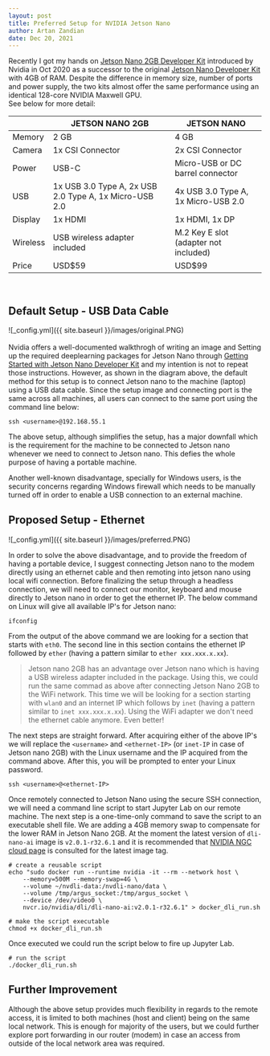 ```yaml
---
layout: post
title: Preferred Setup for NVIDIA Jetson Nano
author: Artan Zandian
date: Dec 20, 2021
---
```


Recently I got my hands on [Jetson Nano 2GB Developer Kit](https://www.nvidia.com/en-us/autonomous-machines/embedded-systems/jetson-nano/education-projects/) introduced by Nvidia in Oct 2020 as a successor to the original [Jetson Nano Developer Kit](https://developer.nvidia.com/embedded/jetson-nano-developer-kit) with 4GB of RAM. Despite the difference in memory size, number of ports and power supply, the two kits almost offer the same performance using an identical 128-core NVIDIA Maxwell GPU.   
See below for more detail:



|       |JETSON NANO 2GB |JETSON NANO |
|-------|-----------|------------------ |
|Memory |2 GB |4 GB|
|Camera |1x CSI Connector|2x CSI Connector|
|Power	|USB-C	|Micro-USB or DC barrel connector|
|USB	|1x USB 3.0 Type A, 2x USB 2.0 Type A, 1x Micro-USB 2.0 |	4x USB 3.0 Type A, 1x Micro-USB 2.0|
| Display	|1x HDMI	|1x HDMI, 1x DP
|Wireless |USB wireless adapter included |	M.2 Key E slot (adapter not included)|
|Price	| USD$59 |	USD$99|

<br>  

## Default Setup - USB Data Cable

![_config.yml]({{ site.baseurl }}/images/original.PNG)  
<br>
Nvidia offers a well-documented walkthrogh of writing an image and Setting up the required deeplearning packages for Jetson Nano through [Getting Started with Jetson Nano Developer Kit](https://developer.nvidia.com/embedded/learn/get-started-jetson-nano-2gb-devkit#write) and my intention is not to repeat those instructions. However, as shown in the diagram above, the default method for this setup is to connect Jetson nano to the machine (laptop) using a USB data cable. Since the setup image and connecting port is the same across all machines, all users can connect to the same port using the command line below: 

```console
ssh <username>@192.168.55.1
```
The above setup, although simplifies the setup, has a major downfall which is the requirement for the machine to be connected to Jetson nano whenever we need to connect to Jetson nano. This defies the whole purpose of having a portable machine.

Another well-known disadvantage, specially for Windows users, is the security concerns regarding Windows firewall which needs to be manually turned off in order to enable a USB connection to an external machine.
<br> 

## Proposed Setup - Ethernet

![_config.yml]({{ site.baseurl }}/images/preferred.PNG)
<br>

In order to solve the above disadvantage, and to provide the freedom of having a portable device, I suggest connecting Jetson nano to the modem directly using an ethernet cable and then remoting into jetson nano using local wifi connection. Before finalizing the setup through a headless connection, we will need to connect our monitor, keyboard and mouse directly to Jetson nano in order to get the ethernet IP. The below command on Linux will give all available IP's for Jetson nano:
```console
ifconfig
```
From the output of the above command we are looking for a section that starts with `eth0`. The second line in this section contains the ethernet IP followed by `ether` (having a pattern similar to `ether xxx.xxx.x.xx`).

> Jetson nano 2GB has an advantage over Jetson nano which is having a USB wireless adapter included in the package. Using this, we could run the same commad as above after connecting Jetson Nano 2GB to the WiFi network. This time we will be looking for a section starting with `wlan0` and an internet IP which follows by `inet` (having a pattern similar to `inet xxx.xxx.x.xx`). Using the WiFi adapter we don't need the ethernet cable anymore. Even better!

The next steps are straight forward. After acquiring either of the above IP's we will replace the `<username>` and `<ethernet-IP>` (or `inet-IP` in case of Jetson nano 2GB) with the Linux username and the IP acquired from the command above. After this, you will be prompted to enter your Linux password.
```console
ssh <username>@<ethernet-IP>
```
Once remotely connected to Jetson Nano using the secure SSH connection, we will need a command line script to start Jupyter Lab on our remote machine. The next step is a one-time-only command to save the script to an executable shell file. We are adding a 4GB memory swap to compensate for the lower RAM in Jetson Nano 2GB. At the moment the latest version of `dli-nano-ai` image is `v2.0.1-r32.6.1` and it is recommended that [NVIDIA NGC cloud page](https://catalog.ngc.nvidia.com/orgs/nvidia/teams/dli/containers/dli-nano-ai) is consulted for the latest image tag.

```console
# create a reusable script
echo "sudo docker run --runtime nvidia -it --rm --network host \
    --memory=500M --memory-swap=4G \
    --volume ~/nvdli-data:/nvdli-nano/data \
    --volume /tmp/argus_socket:/tmp/argus_socket \
    --device /dev/video0 \
    nvcr.io/nvidia/dli/dli-nano-ai:v2.0.1-r32.6.1" > docker_dli_run.sh

# make the script executable
chmod +x docker_dli_run.sh
```

Once executed we could run the script below to fire up Jupyter Lab.
```console
# run the script
./docker_dli_run.sh
```

## Further Improvement
Although the above setup provides much flexibility in regards to the remote access, it is limited to both machines (host and client) being on the same local network. This is enough for majority of the users, but we could further explore port forwarding in our router (modem) in case an access from outside of the local network area was required.  

